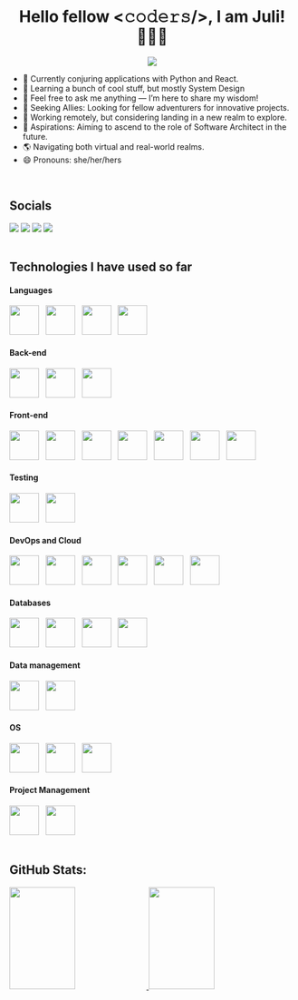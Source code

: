  <p align="center">
  <h1 align="center">Hello fellow <𝚌𝚘𝚍𝚎𝚛𝚜/>, I am Juli! 🙋🏾‍♀️</h1>
</p>

 <p align="center">
    <img src="https://readme-typing-svg.demolab.com/?lines=Full-Stack+Developer;Wizard+of+the+digital+realm!;Woman+who+loves+coding!&font=Rubik&center=true&width=440&height=45&color=9058FE&vCenter=true&pause=1000&size=30"/></a>
</p>

 - 🔭 Currently conjuring applications with Python and React.
- 🌱 Learning a bunch of cool stuff, but mostly System Design
- 💬 Feel free to ask me anything — I’m here to share my wisdom!
- 👯 Seeking Allies: Looking for fellow adventurers for innovative projects.
- 📍 Working remotely, but considering landing in a new realm to explore.
- 🎯 Aspirations: Aiming to ascend to the role of Software Architect in the future.
- 🌎 Navigating both virtual and real-world realms.
- 😄 Pronouns: she/her/hers

<br>

## Socials

<div>   
  <a href="https://julianazacharias.github.io/" target="_blank"><img src="https://img.shields.io/badge/GitHub%20Pages-222222.svg?style=for-the-badge&logo=GitHub-Pages&logoColor=white"></a>
  <a href="https://www.linkedin.com/in/juliana-zacharias-a51a0111b/" target="_blank"><img src="https://img.shields.io/badge/-LinkedIn-%230077B5?style=for-the-badge&logo=linkedin&logoColor=white"></a>
  <a href="https://julianazacharias.hashnode.dev/" target="_blank"><img src="https://img.shields.io/badge/Hashnode-2962FF?style=for-the-badge&logo=hashnode&logoColor=white"></a>
  <a href="https://hackernoon.com/u/julianazacharias" target="_blank"><img src="https://img.shields.io/badge/Hacker%20Noon-00FE00.svg?style=for-the-badge&logo=Hacker-Noon&logoColor=white"></a>
<div>

<br>
   
## Technologies I have used so far

  <div> 
   <h4>Languages</h4>
   <div>    
       <img src="https://cdn.jsdelivr.net/gh/devicons/devicon@latest/icons/python/python-original.svg" width="52" height="52"  />&nbsp;&nbsp;
       <img src="https://cdn.jsdelivr.net/gh/devicons/devicon@latest/icons/javascript/javascript-original.svg" width="52" height="52" />&nbsp;&nbsp;
       <img src="https://cdn.jsdelivr.net/gh/devicons/devicon@latest/icons/typescript/typescript-original.svg" width="52" height="52"/>&nbsp;&nbsp;
       <img src="https://cdn.jsdelivr.net/gh/devicons/devicon@latest/icons/csharp/csharp-original.svg" width="52" height="52" />&nbsp;&nbsp;
   </div>
   <h4>Back-end</h4>
   <div> 
       <img src="https://cdn.jsdelivr.net/gh/devicons/devicon@latest/icons/fastapi/fastapi-original.svg" width="52" height="52" />&nbsp;&nbsp;
       <img src="https://cdn.jsdelivr.net/gh/devicons/devicon@latest/icons/flask/flask-original-wordmark.svg" width="52" height="52"  />&nbsp;&nbsp;
       <img src="https://cdn.jsdelivr.net/gh/devicons/devicon@latest/icons/dotnetcore/dotnetcore-original.svg" width="52" height="52" />&nbsp;&nbsp;
   </div>
    <h4>Front-end</h4>
   <div>
       <img src="https://cdn.jsdelivr.net/gh/devicons/devicon@latest/icons/html5/html5-original.svg" width="52" height="52" />&nbsp;&nbsp;
       <img src="https://cdn.jsdelivr.net/gh/devicons/devicon@latest/icons/css3/css3-original.svg" width="52" height="52"  />&nbsp;&nbsp;
       <img src="https://cdn.jsdelivr.net/gh/devicons/devicon@latest/icons/sass/sass-original.svg" width="52" height="52" />&nbsp;&nbsp;
       <img src="https://cdn.jsdelivr.net/gh/devicons/devicon@latest/icons/tailwindcss/tailwindcss-original.svg" width="52" height="52" />&nbsp;&nbsp;     
       <img src="https://cdn.jsdelivr.net/gh/devicons/devicon@latest/icons/react/react-original.svg" width="52" height="52" />&nbsp;&nbsp;
       <img src="https://cdn.jsdelivr.net/gh/devicons/devicon@latest/icons/nextjs/nextjs-original.svg" width="52" height="52" />&nbsp;&nbsp;
       <img src="https://cdn.jsdelivr.net/gh/devicons/devicon@latest/icons/angular/angular-original.svg" width="52" height="52" />&nbsp;&nbsp;
   </div>
    <h4>Testing</h4>
   <div>
       <img src="https://cdn.jsdelivr.net/gh/devicons/devicon@latest/icons/pytest/pytest-original-wordmark.svg" width="52" height="52" />&nbsp;&nbsp;
       <img src="https://cdn.jsdelivr.net/gh/devicons/devicon@latest/icons/vitest/vitest-original.svg" width="52" height="52" />&nbsp;&nbsp;
<!--        <img src="https://cdn.jsdelivr.net/gh/devicons/devicon@latest/icons/jest/jest-plain.svg" width="52" height="52" />&nbsp;&nbsp;     
       <img src="https://cdn.jsdelivr.net/gh/devicons/devicon@latest/icons/cypressio/cypressio-original.svg" width="52" height="52" />&nbsp;&nbsp;     
       <img src="https://cdn.jsdelivr.net/gh/devicons/devicon@latest/icons/playwright/playwright-original.svg" width="52" height="52" />&nbsp;&nbsp;      -->
   </div>
    <h4>DevOps and Cloud</h4>
   <div>
       <img src="https://cdn.jsdelivr.net/gh/devicons/devicon@latest/icons/git/git-original.svg" width="52" height="52" />&nbsp;&nbsp;
       <img src="https://cdn.jsdelivr.net/gh/devicons/devicon@latest/icons/githubactions/githubactions-original.svg" width="52" height="52" />&nbsp;&nbsp;
       <img src="https://cdn.jsdelivr.net/gh/devicons/devicon@latest/icons/gitlab/gitlab-original.svg" width="52" height="52" />&nbsp;&nbsp;     
       <img src="https://cdn.jsdelivr.net/gh/devicons/devicon@latest/icons/docker/docker-original.svg" width="52" height="52" />&nbsp;&nbsp;
       <img src="https://cdn.jsdelivr.net/gh/devicons/devicon@latest/icons/kubernetes/kubernetes-original.svg" width="52" height="52" />&nbsp;&nbsp;
       <img src="https://cdn.jsdelivr.net/gh/devicons/devicon@latest/icons/googlecloud/googlecloud-original.svg" width="52" height="52" />&nbsp;&nbsp;
   </div>
    <h4>Databases</h4>
   <div>
       <img src="https://cdn.jsdelivr.net/gh/devicons/devicon@latest/icons/postgresql/postgresql-original.svg" width="52" height="52" />&nbsp;&nbsp;     
       <img src="https://cdn.jsdelivr.net/gh/devicons/devicon@latest/icons/microsoftsqlserver/microsoftsqlserver-plain-wordmark.svg" width="52" height="52" />&nbsp;&nbsp;
       <img src="https://cdn.jsdelivr.net/gh/devicons/devicon@latest/icons/mongodb/mongodb-plain-wordmark.svg" width="52" height="52" />&nbsp;&nbsp;
       <img src="https://cdn.jsdelivr.net/gh/devicons/devicon@latest/icons/redis/redis-original.svg" width="52" height="52" />&nbsp;&nbsp;
   </div>
    <h4>Data management</h4>
   <div>
       <img src="https://cdn.jsdelivr.net/gh/devicons/devicon@latest/icons/numpy/numpy-original.svg" width="52" height="52"  />&nbsp;&nbsp;
       <img src="https://cdn.jsdelivr.net/gh/devicons/devicon@latest/icons/pandas/pandas-original.svg" width="52" height="52" />&nbsp;&nbsp;
   </div>
    <h4>OS</h4>
   <div>
       <img src="https://cdn.jsdelivr.net/gh/devicons/devicon@latest/icons/ubuntu/ubuntu-original.svg" width="52" height="52"  />&nbsp;&nbsp;
       <img src="https://cdn.jsdelivr.net/gh/devicons/devicon@latest/icons/linux/linux-original.svg" width="52" height="52" />&nbsp;&nbsp;
       <img src="https://cdn.jsdelivr.net/gh/devicons/devicon@latest/icons/windows11/windows11-original.svg" width="52" height="52" />&nbsp;&nbsp;
   </div>
    <h4>Project Management</h4>
   <div>
       <img src="https://cdn.jsdelivr.net/gh/devicons/devicon@latest/icons/jira/jira-original-wordmark.svg" width="52" height="52"  />&nbsp;&nbsp;
       <img src="https://cdn.jsdelivr.net/gh/devicons/devicon@latest/icons/trello/trello-plain-wordmark.svg" width="52" height="52" />&nbsp;&nbsp;
   </div>
   <div>
    
   </div>
  <div>

  <br>

## GitHub Stats:

<div align="rigth">
  <a href="https://github.com/julianazacharias">
  <img width="48%" height="180em" src="https://github-readme-stats.vercel.app/api?username=julianazacharias&hide=stars,prs,issues,contribs&theme=nightowl&include_all_commits=true&count_private=true"/>
  <img width="48%" height="180em" src="https://github-readme-stats.vercel.app/api/top-langs/?username=julianazacharias&layout=compact&&hide_progress=true&theme=nightowl"/>
</div>



